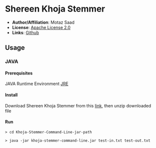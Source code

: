 # Shereen Khoja Stemmer 

- **Author/Affiliation**:  Motaz Saad 
- **License**: [Apache License 2.0](https://github.com/motazsaad/khoja-stemmer-command-line/blob/master/LICENSE)
- **Links**: [Github](https://github.com/motazsaad/khoja-stemmer-command-line)


## Usage
### JAVA
#### Prerequisites
JAVA Runtime Environment [JRE](https://www.oracle.com/technetwork/java/javase/downloads/jre8-downloads-2133155.html)

#### Install
Download Shereen Khoja Stemmer from this [link](https://github.com/motazsaad/khoja-stemmer-command-line), then unzip downloaded file


#### Run

```
> cd Khoja-Stemmer-Command-Line-jar-path 

> java -jar khoja-stemmer-command-line.jar test-in.txt test-out.txt
```


